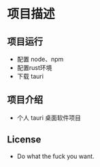 # 项目描述

## 项目运行

- 配置 node、npm
- 配置rust环境
- 下载 tauri

## 项目介绍

- 个人 tauri 桌面软件项目


## License

- Do what the fuck you want.